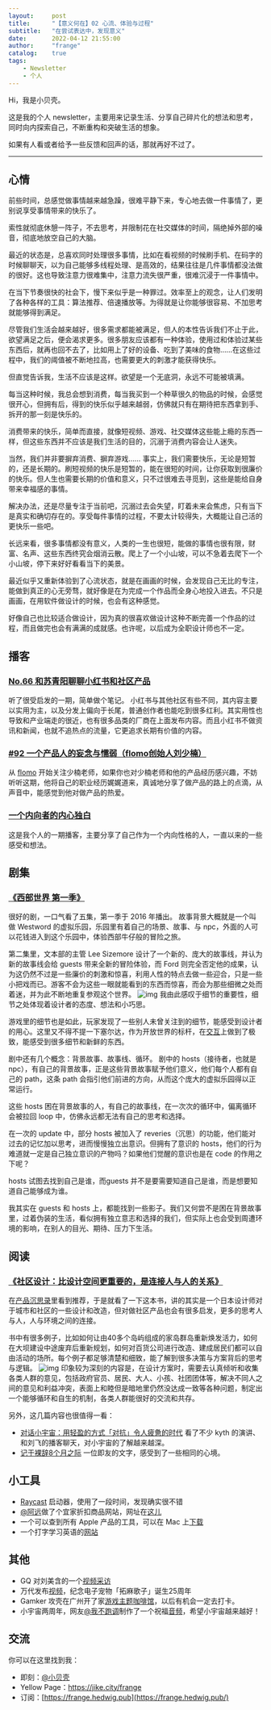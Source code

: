 ```yaml
---
layout:     post
title:      "【意义何在】02 心流、体验与过程"
subtitle:   "在尝试表达中，发现意义"
date:       2022-04-12 21:55:00
author:     "frange"
catalog:    true
tags:
    - Newsletter
    - 个人
---
```


Hi，我是小贝壳。

这是我的个人 newsletter，主要用来记录生活、分享自己碎片化的想法和思考，同时向内探索自己，不断重构和突破生活的想象。

如果有人看或者给予一些反馈和回声的话，那就再好不过了。

------



## 心情

前些时间，总感觉做事情越来越急躁，很难平静下来，专心地去做一件事情了，更别说享受事情带来的快乐了。

索性就彻底休憩一阵子，不去思考，并限制花在社交媒体的时间，隔绝掉外部的噪音，彻底地放空自己的大脑。

最近的状态是，总喜欢同时处理很多事情，比如在看视频的时候刷手机、在码字的时候聊聊天，以为自己能够多线程处理、是高效的，结果往往是几件事情都没法做的很好。这也导致注意力很难集中，注意力流失很严重，很难沉浸于一件事情中。

在当下节奏很快的社会下，慢下来似乎是一种罪过。效率至上的观念，让人们发明了各种各样的工具：算法推荐、倍速播放等。为得就是让你能够很容易、不加思考就能够得到满足。

尽管我们生活会越来越好，很多需求都能被满足，但人的本性告诉我们不止于此，欲望满足之后，便会渴求更多。很多朋友应该都有一种体验，使用过和体验过某些东西后，就再也回不去了，比如用上了好的设备、吃到了美味的食物……在这些过程中，我们的阈值被不断地拉高，也需要更大的刺激才能获得快乐。

但直觉告诉我，生活不应该是这样。欲望是一个无底洞，永远不可能被填满。

每当这种时候，我总会想到消费，每当我买到一个种草很久的物品的时候，会感觉很开心，但拥有后，得到的快乐似乎越来越弱，仿佛就只有在期待把东西拿到手、拆开的那一刻是快乐的。

消费带来的快乐，简单而直接，就像短视频、游戏、社交媒体这些能上瘾的东西一样，但这些东西并不应该是我们生活的目的，沉溺于消费内容会让人迷失。

当然，我们并非要摒弃消费、摒弃游戏……
事实上，我们需要快乐，无论是短暂的，还是长期的。刷短视频的快乐是短暂的，能在很短的时间，让你获取到很廉价的快乐。但人生也需要长期的价值和意义，只不过很难去寻觅到，这些是能给自身带来幸福感的事情。

解决办法，还是尽量专注于当前吧，沉溺过去会失望，盯着未来会焦虑，只有当下是真实和确切存在的。享受每件事情的过程，不要太计较得失，大概能让自己活的更快乐一些吧。

长远来看，很多事情都没有意义，人类的一生也很短，能做的事情也很有限，财富、名声、这些东西终究会烟消云散。爬上了一个小山坡，可以不急着去爬下一个小山坡，停下来好好看看当下的美景。

最近似乎又重新体验到了心流状态，就是在画画的时候，会发现自己无比的专注，能做到真正的心无旁骛，就好像是在为完成一个作品而全身心地投入进去。不只是画画，在用软件做设计的时候，也会有这种感觉。

好像自己也比较适合做设计，因为真的很喜欢做设计这种不断完善一个作品的过程，而且做完也会有满满的成就感。也许呢，以后成为全职设计师也不一定。



## 播客

### [No.66 和苏青阳聊聊小红书和社区产品](https://www.xiaoyuzhoufm.com/episode/62277defe1378f3cc49d8f9e?s=eyJ1IjogIjVmODNjM2EyZTBmNWU3MjNiYjY2OTM1MCJ9)

听了很受启发的一期，简单做个笔记。
小红书与其他社区有些不同，其内容主要以实用为主，以及分发上偏向于长尾，普通创作者也能吃到很多红利。其实用性也导致和产业端走的很近，也有很多品类的厂商在上面发布内容。而且小红书不做资讯和新闻，也就不追热点的流量，它更追求长期有价值的内容。

### [#92 一个产品人的妄念与懦弱（flomo创始人刘少楠）](https://www.xiaoyuzhoufm.com/episode/617f781f82dbcd91978df9da?s=eyJ1IjogIjVmODNjM2EyZTBmNWU3MjNiYjY2OTM1MCJ9)

从 [flomo](https://flomoapp.com/register2/?MTM5MDA) 开始关注少楠老师，如果你也对少楠老师和他的产品经历感兴趣，不妨听听这期，他将自己的职业经历娓娓道来，真诚地分享了做产品的路上的点滴，从声音中，能感觉到他对做产品的热爱。

### [一个内向者的内心独白](https://www.xiaoyuzhoufm.com/episode/62557cf8042a792063f145a9?s=eyJ1IjogIjVmODNjM2EyZTBmNWU3MjNiYjY2OTM1MCJ9)

这是我个人的一期播客，主要分享了自己作为一个内向性格的人，一直以来的一些感受和想法。



## 剧集

### [《西部世界 第一季》](https://movie.douban.com/subject/2338055/)

很好的剧，一口气看了五集，第一季于 2016 年播出。
故事背景大概就是一个叫做 Westword 的虚拟乐园，乐园里有着自己的场景、故事、与 npc，外面的人可以花钱进入到这个乐园中，体验西部牛仔般的冒险之旅。

第二集里，文本部的主管 Lee Sizemore 设计了一个新的、庞大的故事线，并认为新的故事线会给 guests 带来全新的冒险体验，而 Ford 则完全否定他的成果，认为这仍然不过是一些廉价的刺激和惊喜，利用人性的特点去做一些迎合，只是一些小把戏而已。游客不会为这些一眼就能看到的东西而惊喜，而会为那些细微之处而着迷，并为此不断地重复参观这个世界。
![img](https://www.notion.so/image/https%3A%2F%2Fs3-us-west-2.amazonaws.com%2Fsecure.notion-static.com%2F1c7d031a-b728-4454-b4c5-308e9a520d3c%2FUntitled.png?table=block&id=16aa41a1-1df9-44d0-b4d1-52304176c0b7&spaceId=b2af5c36-441c-4683-b3dc-35d15e81c5e3&width=2000&userId=d3700d55-29a4-4f74-8317-3c3dc79510a7&cache=v2)
我由此感叹于细节的重要性，细节之处体现着设计者的态度、想法和小巧思。

游戏里的细节也是如此，玩家发现了一些别人未曾关注到的细节，能感受到设计者的用心。这里又不得不提一下塞尔达，作为开放世界的标杆，在[交互](https://www.bilibili.com/video/BV1bX4y1K7WY)上做到了极致，能感受到很多细节和新鲜的东西。

剧中还有几个概念：背景故事、故事线、循环。
剧中的 hosts（接待者，也就是npc），有自己的背景故事，正是这些背景故事赋予他们意义，他们每个人都有自己的 path，这条 path 会指引他们前进的方向，从而这个庞大的虚拟乐园得以正常运行。

这些 hosts 困在背景故事的人，有自己的故事线，在一次次的循环中，偏离循环会被拉回 loop 中，仿佛永远都无法有自己的思考和选择。

在一次的 update 中，部分 hosts 被加入了 reveries（沉思）的功能，他们能对过去的记忆加以思考，进而慢慢独立出意识。但拥有了意识的 hosts，他们的行为难道就一定是自己独立意识的产物吗？如果他们觉醒的意识也是在 code 的作用之下呢？

hosts 试图去找到自己是谁，而guests 并不是要需要知道自己是谁，而是想要知道自己能够成为谁。

我其实在 guests 和 hosts 上，都能找到一些影子。我们又何尝不是困在背景故事里，过着伪装的生活，看似拥有独立意志和选择的我们，但实际上也会受到周遭环境的影响，在别人的目光、期待、压力下生活。



## 阅读

### [《社区设计：比设计空间更重要的，是连接人与人的关系》](https://book.douban.com/subject/30393925/)

在[产品沉思录](https://www.notion.so/0740612fc54b4b93919bd7213a945c27)里看到推荐，于是就看了一下这本书，讲的其实是一个日本设计师对于城市和社区的一些设计和改造，但对做社区产品也会有很多启发，更多的思考人与人，人与环境之间的连接。

书中有很多例子，比如如何让由40多个岛屿组成的家岛群岛重新焕发活力，如何在大坝建设中途废弃后重新规划，如何对百货公司进行改造、建成居民们都可以自由活动的场所。每个例子都足够清楚和细致，能了解到很多决策与方案背后的思考与逻辑。
![img](https://www.notion.so/image/https%3A%2F%2Fs3-us-west-2.amazonaws.com%2Fsecure.notion-static.com%2F599f1fa0-06bd-434d-8ff0-33e0c874cee7%2FE50E0A97-BA57-4202-913E-0D89DF16F1D8_1_105_c.jpeg?table=block&id=536844bd-c4c5-4fda-989a-68f37911b6ca&spaceId=b2af5c36-441c-4683-b3dc-35d15e81c5e3&width=2000&userId=d3700d55-29a4-4f74-8317-3c3dc79510a7&cache=v2)
印象较为深刻的内容是，在设计方案时，需要去认真倾听和收集各类人群的意见，包括政府官员、居民、大人、小孩、社团团体等，解决不同人之间的意见和利益冲突，表面上和睦但是暗地里仍然没达成一致等各种问题，制定出一个能够循环和自生的机制，各类人群能很好的交流和共存。

另外，这几篇内容也很值得一看：

- [对话小宇宙：用轻盈的方式「对抗」令人疲惫的时代](https://mp.weixin.qq.com/s/cNL0rpHD08jx2-6ED80iTQ)
  看了不少 kyth 的演讲、和刘飞的播客聊天，对小宇宙的了解越来越深。
- [记于裸辞8个月之际](https://mp.weixin.qq.com/s/6Jj6--8NDVI4qNLmeV5sgA)
  一位即友的文字，感受到了一些相同的心境。



## 小工具

- [Raycast](https://www.raycast.com/) 启动器，使用了一段时间，发现确实很不错
- [@阿远](https://mp.weixin.qq.com/s/38Z3uGi7DPoukbidqsSxXQ)做了个宜家折扣商品网站，网址在[这儿](https://ikea-lp.netlify.app/)
- 一个可以查到所有 Apple 产品的工具，可以在 Mac 上[下载](https://apps.apple.com/cn/app/mactracker/id430255202?mt=12)
- 一个打字学习英语的[网站](https://qwerty.kaiyi.cool/)



## 其他

- GQ 对刘美含的一个[视频采访](https://www.bilibili.com/bangumi/play/ep477609)
- 万代发布[视频](https://www.bilibili.com/video/BV1CS4y1m7YB)，纪念电子宠物「拓麻歌子」诞生25周年
- Gamker 攻壳在广州开了家[游戏主题咖啡馆](https://www.bilibili.com/video/BV1FZ4y1U7oM)，以后有机会一定去打卡。
- 小宇宙两周年，网友[@我不跑调](https://okjk.co/KFAaVk)制作了一个祝福[音频](https://hbd2xyz.podtown.xyz/)，希望小宇宙越来越好！



## 交流

你可以在这里找到我：

- 即刻：[@小贝壳](https://okjk.co/Erlt9g)
- Yellow Page：https://jike.city/frange
- 订阅：[https://frange.hedwig.pub](https://frange.hedwig.pub/)